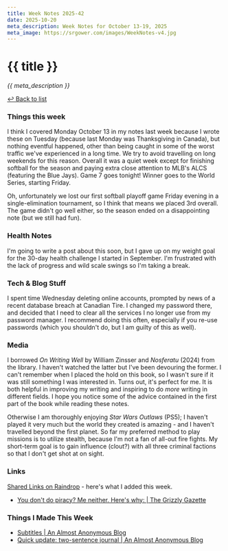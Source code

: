 ```yaml
---
title: Week Notes 2025-42
date: 2025-10-20
meta_description: Week Notes for October 13-19, 2025
meta_image: https://srgower.com/images/WeekNotes-v4.jpg
---
```


# {{ title }}

*{{ meta_description }}*

[↩ Back to list](/weeknotes/)

### Things this week 
I think I covered Monday October 13 in my notes last week because I wrote these on Tuesday (because last Monday was Thanksgiving in Canada), but nothing eventful happened, other than being caught in some of the worst traffic we've experienced in a long time. We try to avoid travelling on long weekends for this reason. Overall it was a quiet week except for finishing softball for the season and paying extra close attention to MLB's ALCS (featuring the Blue Jays). Game 7 goes tonight! Winner goes to the World Series, starting Friday. 

Oh, unfortunately we lost our first softball playoff game Friday evening in a single-elimination tournament, so I think that means we placed 3rd overall. The game didn't go well either, so the season ended on a disappointing note (but we still had fun).
### Health Notes
I'm going to write a post about this soon, but I gave up on my weight goal for the 30-day health challenge I started in September. I'm frustrated with the lack of progress and wild scale swings so I'm taking a break. 
### Tech & Blog Stuff 
I spent time Wednesday deleting online accounts, prompted by news of a recent database breach at Canadian Tire. I changed my password there, and decided that I need to clear all the services I no longer use from my password manager. I recommend doing this often, especially if you re-use passwords (which you shouldn't do, but I am guilty of this as well).
### Media 
I borrowed *On Writing Well* by William Zinsser and *Nosferatu* (2024) from the library. I haven't watched the latter but I've been devouring the former. I can't remember when I placed the hold on this book, so I wasn't sure if it was still something I was interested in. Turns out, it's perfect for me. It is both helpful in improving my writing and inspiring to do *more* writing in different fields. I hope you notice some of the advice contained in the first part of the book while reading these notes.

Otherwise I am thoroughly enjoying *Star Wars Outlaws* (PS5); I haven't played it very much but the world they created is amazing - and I haven't travelled beyond the first planet. So far my preferred method to play missions is to utilize stealth, because I'm not a fan of all-out fire fights. My short-term goal is to gain influence (clout?) with all three criminal factions so that I don't get shot at on sight. 
### Links 
[Shared Links on Raindrop](https://raindrop.io/srgower/shared-links-56296964) - here's what I added this week. 
- [You don't do piracy? Me neither. Here's why: | The Grizzly Gazette](https://grizzlygazette.bearblog.dev/you-dont-do-piracy-me-neither-heres-why/)

### Things I Made This Week
- [Subtitles | An Almost Anonymous Blog](https://lwgrs.bearblog.dev/subtitles/)
- [Quick update: two-sentence journal | An Almost Anonymous Blog](https://lwgrs.bearblog.dev/quick-update-two-sentence-journal/)

